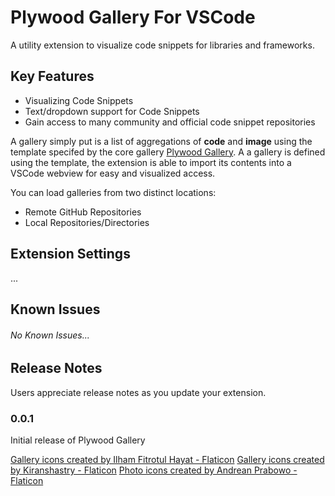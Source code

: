 # Plywood Gallery For VSCode

A utility extension to visualize code snippets for libraries and frameworks.

## Key Features

- Visualizing Code Snippets
- Text/dropdown support for Code Snippets
- Gain access to many community and official code snippet repositories

A gallery simply put is a list of aggregations of **code** and **image** using
the template specifed by the core gallery [Plywood Gallery](https://github.com/kolibril13/plywood-gallery/).
A a gallery is defined using the template, the extension is able to
import its contents into a VSCode webview for easy and visualized
access.

You can load galleries from two distinct locations:
- Remote GitHub Repositories
- Local Repositories/Directories


## Extension Settings

...

## Known Issues

###### No Known Issues...

## Release Notes

Users appreciate release notes as you update your extension.

### 0.0.1

Initial release of Plywood Gallery


<a href="https://www.flaticon.com/free-icons/gallery" title="gallery icons">Gallery icons created by Ilham Fitrotul Hayat - Flaticon</a>
<a href="https://www.flaticon.com/free-icons/gallery" title="gallery icons">Gallery icons created by Kiranshastry - Flaticon</a>
<a href="https://www.flaticon.com/free-icons/photo" title="photo icons">Photo icons created by Andrean Prabowo - Flaticon</a>